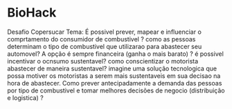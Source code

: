 # BioHack
Desafio Copersucar Tema:
É possivel prever, mapear e influenciar o comprtamento do consumidor de combustivel ?
como as pessoas determinam o tipo de combustivel que utilizarao para abastecer seu automovel? A opção é sempre financeira (ganha o mais barato) ? é possivel incentivar o ocnsumo sustentavel?
como conscientizar o motorista abastecer de maneira sustentavel? imagine uma solução tecnologica que possa motiver os motoristas a serem mais sustentaveis em sua decisao na hora de abastecer.
Como prever antecipadamente a demanda das pessoas por tipo de combustivel e tomar melhores decisões de negocio (distribuição e logistica) ?
